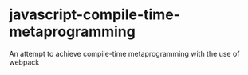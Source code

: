 javascript-compile-time-metaprogramming
=======================================
An attempt to achieve compile-time metaprogramming with the use of webpack
